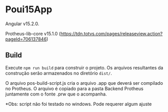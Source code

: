 # Poui15App

Angular v15.2.0.

Protheus-lib-core v15.1.0 (https://tdn.totvs.com/pages/releaseview.action?pageId=706137846)

## Build

Execute `npm run build` para construir o projeto. Os arquivos resultantes da construção serão armazenados no diretório `dist/`.

O arquivo pos-build-script.js cria o arquivo .app que deverá ser compilado no Protheus.
O arquivo é copiado para a pasta Backend Protheus juntamente com o fonte .prw que o acompanha.

\*Obs: script não foi testado no windows. Pode requerer algum ajuste
